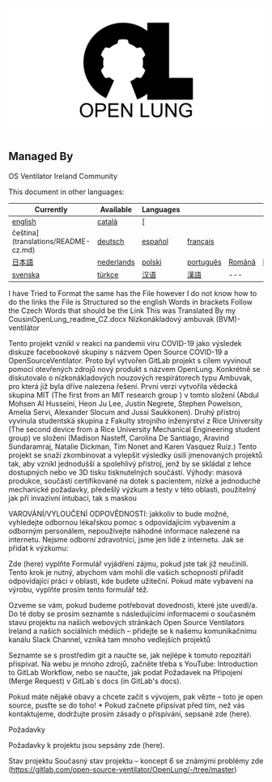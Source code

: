 ![Logo](images/OL_BANNER.png)

## Managed By
OS Ventilator Ireland Community

This document in other languages:

| Currently | Available | Languages |   |   |   |
|---|---|---|---|---|---|
|[english](README.md) | [català](translations/README-ca.md) | [
čeština](translations/README-cz.md)| [deutsch](translations/README-de.md) | [español](translations/README-es.md) | [français](translations/README-fr.md) |
| [日本語](translations/README-ja.md) | [nederlands](translations/README-nl.md) | [polski](translations/README-pl.md) | [português](translations/README-pt_BR.md) | [Română](translations/README-ro.md) | [Русский](translations/README-ru.md) |
| [svenska](translations/README-sv.md) | [türkçe](translations/README-tr.md) | [汉语](translations/README-zh-Hans.md) | [漢語](translations/README-zh-Hant.md) |---|---|

I have Tried to Format the same has the File however I do not know how to do the links the File is Structured so the english Words in brackets Follow the Czech Words that should be the Link
This was Translated By my CousinOpenLung_readme_CZ.docx
Nízkonákladový ambuvak (BVM)-ventilátor

Tento projekt vznikl v reakci na pandemii viru COVID-19 jako výsledek diskuze facebookové skupiny s názvem Open Source COVID-19 a OpenSourceVentilator. Proto byl vytvořen GitLab projekt s cílem vyvinout pomocí otevřených zdrojů nový produkt s názvem OpenLung.
Konkrétně se diskutovalo o nízkonákladových nouzových respirátorech typu Ambuvak, pro která již byla dříve nalezena řešení. První verzi vytvořila vědecká skupina MIT (The first from an MIT research group ) v tomto složení (Abdul Mohsen Al Husseini, Heon Ju Lee, Justin Negrete, Stephen Powelson, Amelia Servi, Alexander Slocum and Jussi Saukkonen). Druhý přístroj vyvinula studentská skupina z Fakulty strojního inženýrství z Rice University (The second device from a Rice University Mechanical Engineering student group) ve složení (Madison Nasteff, Carolina De Santiago, Aravind Sundaramraj, Natalie Dickman, Tim Nonet and Karen Vasquez Ruiz.)
Tento projekt se snaží zkombinovat a vylepšit výsledky úsilí jmenovaných projektů tak, aby vznikl jednodušší a spolehlivý přístroj, jenž by se skládal z lehce dostupných nebo ve 3D tisku tisknutelných součástí.
Výhody: masová produkce, součásti certifikované na dotek s pacientem, nízké a jednoduché mechanické požadavky, předešlý výzkum a testy v této oblasti, použitelný jak při invazivní intubaci, tak s maskou

VAROVÁNÍ/VYLOUČENÍ ODPOVĚDNOSTI: jakkoliv to bude možné, vyhledejte odbornou lékařskou pomoc s odpovídajícím vybavením a odborným personálem, nepoužívejte náhodné informace nalezené na internetu. Nejsme odborní zdravotníci, jsme jen lidé z internetu.
Jak se přidat k výzkumu:


Zde (here) vyplňte Formulář vyjádření zájmu, pokud jste tak již neučinili. Tento krok je nutný, abychom vám mohli dle vašich schopností přiřadit odpovídající práci v oblasti, kde budete užiteční. Pokud máte vybavení na výrobu, vyplňte prosím tento formulář též.


Ozveme se vám, pokud budeme potřebovat dovednosti, které jste uvedl/a. Do té doby se prosím seznamte s následujícími informacemi o současném stavu projektu na našich webových stránkách Open Source Ventilators Ireland a našich sociálních médiích – přidejte se k našemu komunikačnímu kanálu Slack Channel, vzniká tam mnoho vedlejších projektů


Seznamte se s prostředím git a naučte se, jak nejlépe k tomuto repozitáři přispívat. Na webu je mnoho zdrojů, začněte třeba s YouTube: Introduction to GitLab Workflow, nebo se naučte, jak podat Požadavek na Připojení (Merge Request) v GitLab´s docs (in GitLab's docs).


Pokud máte nějaké obavy a chcete začít s vývojem, pak vězte – toto je open source, pusťte se do toho! * Pokud začnete připsívat před tím, než vás kontaktujeme, dodržujte prosím zásady o přispívání, sepsané zde (here).


Požadavky

Požadavky k projektu jsou sepsány zde (here).

Stav projektu
Současný stav projektu – koncept 6 se známými problémy zde (https://gitlab.com/open-source-ventilator/OpenLung/-/tree/master)
